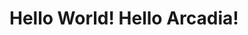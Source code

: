 <html>
<head>
    <title> Home </title>
</head>
<body>
    <h1> Hello World! Hello Arcadia!</h1>
</body>
</html>
